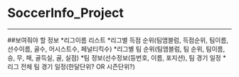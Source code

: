 # SoccerInfo_Project
***
##보여줘야 할 정보
*리그이름 리스트
*리그별 득점 순위(팀앰블럼, 득점순위, 팀이름, 선수이름, 골수, 어시스트수, 페널티킥수)
*리그별 팀 순위(팀앰블럼, 팀 순위, 팀이름, 승, 무, 패, 골득실, 골, 실점)
*팀 정보(선수정보(등번호, 이름, 포지션), 팀 경기 일정
*리그 전체 팀 경기 일정(한달단위? OR 시즌단위?)
